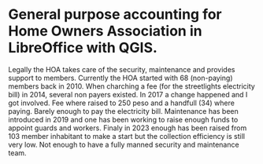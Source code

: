 # General purpose accounting for Home Owners Association in LibreOffice with QGIS. 

Legally the HOA takes care of the security, maintenance and provides support to members. 
Currently the HOA started with 68 (non-paying) members back in 2010. When charching a fee (for the streetlights electricity bill) in 2014, several non payers existed. 
In 2017 a change happened and I got involved. Fee where raised to 250 peso and a handfull (34) where paying. Barely enough to pay the electricity bill. Maintenance has been introduced in 2019
and one has been working to raise enough funds to appoint guards and workers. Finaly in 2023 enough has been raised from 103 member inhabitant to make a start but the collection efficiency 
is still very low. Not enough to have a fully manned security and maintenance team. 
